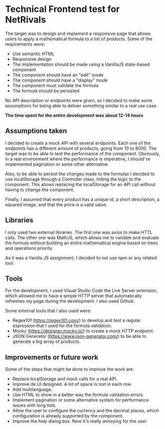 # Technical Frontend test for NetRivals

The target was to design and implement a responsive page that allows users to apply a mathematical formula to a list of products.
Some of the requirements were:

- Use semantic HTML
- Responsive design
- The implementation should be made using a VanillaJS state-based component
- The component should have an "edit" mode
- The component should have a "display" mode
- The component must validate the formula
- The formula should be persisted

No API description or endpoints were given, so I decided to make some assumptions for being able to deliver something similar to a real use case.

**The time spent for the entire development was about 12-14 hours** 

## Assumptions taken

I decided to create a mock API with several endpoints. Each one of the endpoints has a different amount of products, going from 10 to 8000. The target was to be able to test the performance of the component. Obviously, in a real environment where the performance is imperative, I should've implemented pagination or some other alternative. 

Also, to be able to persist the changes made to the formulas I decided to use localStorage through a Controller class, hiding the logic to the component. This allows replacing the localStorage for an API call without having to change the component.

Finally, I assumed that every product has a unique id, a short description, a squared image, and that the price is a valid value.

## Libraries

I only used two external libraries. The first one was axios to make HTTL calls. The other one was MathJS, which allows me to validate and evaluate the formula without building an entire mathematical engine based on trees and operations priority.

As it was a Vanilla JS assignment, I decided to not use npm or any related tool.

## Tools

For the development, I used Visual Studio Code the Live Server extension, which allowed me to have a simple HTTP server that automatically refreshes my page during the development. I also used Github.

Some external tools that I also used were:
- Regex101 (https://regex101.com/) to develop and test a regular expression that I used for the formula validation.
- Mocky (https://designer.mocky.io/) to create a mock HTTP endpoint.
- JSON Generator (https://www.json-generator.com/) to be able to generate a big array of products.

## Improvements or future work

Some of the steps that might be done to improve the work are:
  - Replace localStorage and mock calls for a real API.
  - Improve de UI designed. A lot of space is lost in each row.
  - Add multilanguage.
  - Use HTML to show in a better way the formula validation errors.
  - Implement pagination or some alternative system for performance issues with long lists.
  - Allow the user to configure the currency and the decimal places, which configuration is already supported by the component.
  - Improve the help dialog box. Now it's really annoying for the user.

